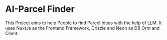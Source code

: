 # AI-Parcel Finder

This Project aims to help People to find Parcel Ideas with the help of LLM.
It uses NuxtJs as the Frontend Framework, Drizzle and Neon as DB Orm and Client.
